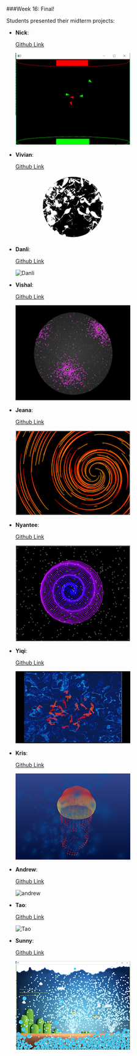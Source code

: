 <!--![Code](http://i.giphy.com/gU25raLP4pUu4.gif)
-->

###Week 16: Final!

Students presented their midterm projects:

* **Nick**: 
	
	[Github Link](https://github.com/teacow2/fortugnn_AlgoSims2106/tree/master/Midterm)
	
	![Nick](images/nick.jpg)
	

* **Vivian**: 

	[Github Link](https://github.com/thevivs/leet107_algosims2016/tree/master/Week07)
	
	![Vivian](images/vivian.png)

* **Danli**: 

	[Github Link](https://github.com/DanliHu/hud092_AlgoSims2016/tree/master/Midterm)
	
	![Danli](images/danli.png)

* **Vishal**: 

	[Github Link](https://github.com/vishaalravikumar/Vishaal_AlgoSims2016/tree/master/w07_Midterm%20Project%20Presentation)

	![vishal](images/vishal.png)

* **Jeana**: 

	[Github Link](https://github.com/jeanachesnik/chesj445_AlgoSims2016/tree/master/Midterm)
	
	![Jeana](images/jeana.png)

* **Nyantee**: 

	[Github Link](https://github.com/nyantee/ashen733__AlgoSims2016/tree/master/Midterm_candy_Explos)

	![nyantee](images/nyantee.png)

* **Yiqi**:

	[Github Link](https://github.com/qishisuicong/suny030_AlgoSims2016/tree/master/w7_Midterm_Version1)
	
	![yiqi](images/yiqi.png)
	
	
* **Kris**: 

	[Github Link](https://github.com/krisliqc/liq529_AlgoSims2016/tree/master/midterm_project)
	
	![kris](images/kris.png)
	
* **Andrew**: 

	[Github Link](https://github.com/thatcotter/cotta074_algosims2016/tree/master/wk07_midterm)
	
	![andrew](images/andrew.png)


* **Tao**: 

	[Github Link](https://github.com/monkbysea/weit896_AlgoSims2016/tree/master/w07_midterm)

	![Tao](images/tao.jpg)


* **Sunny**: 

	[Github Link](https://github.com/sunnythedude/podia270_AlgoSims2016/tree/master/week7_midterms)

	![Sunny](images/sunny.png)



